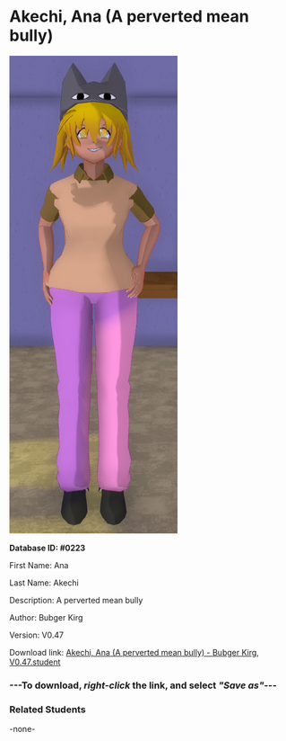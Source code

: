 # Akechi, Ana (A perverted mean bully)

<img src="../../Files/Images/Akechi, Ana (A perverted mean bully).png" title="Akechi, Ana (A perverted mean bully) - Bubger Kirg, V0.47">

**Database ID: #0223**

First Name: Ana

Last Name: Akechi

Description: A perverted mean bully

Author: Bubger Kirg

Version: V0.47

Download link: <a href="https://raw.githubusercontent.com/Arbiter1223/Daigaku-Gurashi-Custom-Students/master/Files/Student%20Files/Akechi%2C%20Ana%20(A%20perverted%20mean%20bully)%20-%20Bubger%20Kirg%2C%20V0.47.student">Akechi, Ana (A perverted mean bully) - Bubger Kirg, V0.47.student</a>

### ---**To download, _right-click_ the link, and select _"Save as"_**---

### Related Students

-none-
